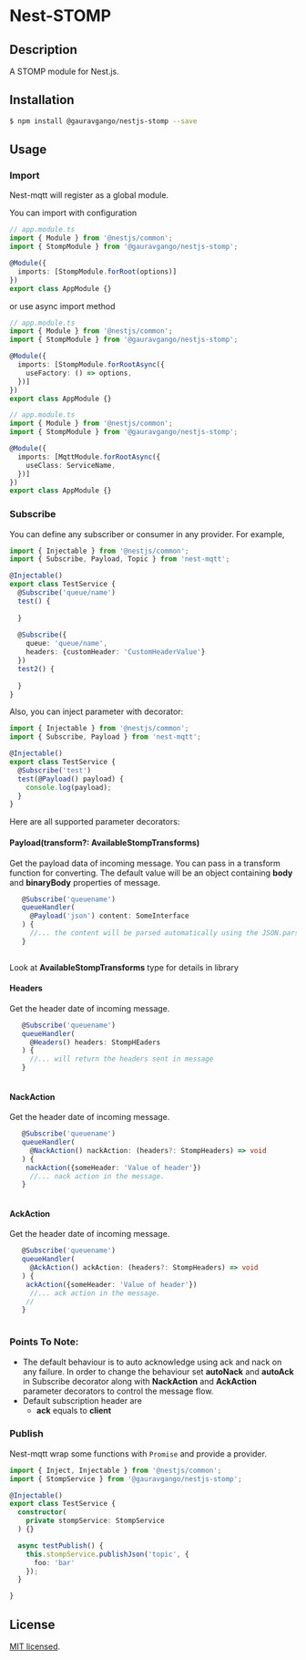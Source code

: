 # Nest-STOMP

## Description

A STOMP module for Nest.js.

## Installation

```bash
$ npm install @gauravgango/nestjs-stomp --save
```

## Usage

### Import

Nest-mqtt will register as a global module.

You can import with configuration

```typescript
// app.module.ts
import { Module } from '@nestjs/common';
import { StompModule } from '@gauravgango/nestjs-stomp';

@Module({
  imports: [StompModule.forRoot(options)]
})
export class AppModule {}
```

or use async import method

```typescript
// app.module.ts
import { Module } from '@nestjs/common';
import { StompModule } from '@gauravgango/nestjs-stomp';

@Module({
  imports: [StompModule.forRootAsync({
    useFactory: () => options,
  })]
})
export class AppModule {}
```

```typescript
// app.module.ts
import { Module } from '@nestjs/common';
import { StompModule } from '@gauravgango/nestjs-stomp';

@Module({
  imports: [MqttModule.forRootAsync({
    useClass: ServiceName,
  })]
})
export class AppModule {}
```

### Subscribe

You can define any subscriber or consumer in any provider. For example,

```typescript
import { Injectable } from '@nestjs/common';
import { Subscribe, Payload, Topic } from 'nest-mqtt';

@Injectable()
export class TestService {
  @Subscribe('queue/name')
  test() {
  
  }
  
  @Subscribe({
    queue: 'queue/name',
    headers: {customHeader: 'CustomHeaderValue'}
  })
  test2() {
    
  }
}
```

Also, you can inject parameter with decorator:

```typescript
import { Injectable } from '@nestjs/common';
import { Subscribe, Payload } from 'nest-mqtt';

@Injectable()
export class TestService {
  @Subscribe('test')
  test(@Payload() payload) {
    console.log(payload);
  }
}
```

Here are all supported parameter decorators:

#### Payload(transform?: AvailableStompTransforms)

Get the payload data of incoming message. You can pass in a transform function for converting. The default value will be an object containing **body** and **binaryBody** properties of message.

```typescript
   @Subscribe('queuename')
   queueHandler(
     @Payload('json') content: SomeInterface
   ) {
     //... the content will be parsed automatically using the JSON.parse on body of message
   }
   
```

Look at **AvailableStompTransforms** type for details in library

#### Headers

Get the header date of incoming message.

```typescript
   @Subscribe('queuename')
   queueHandler(
     @Headers() headers: StompHEaders
   ) {
     //... will return the headers sent in message
   }
   
```

#### NackAction

Get the header date of incoming message.

```typescript
   @Subscribe('queuename')
   queueHandler(
     @NackAction() nackAction: (headers?: StompHeaders) => void
   ) {
    nackAction({someHeader: 'Value of header'})
     //... nack action in the message.
   }
   
``` 

#### AckAction

Get the header date of incoming message.

```typescript
   @Subscribe('queuename')
   queueHandler(
     @AckAction() ackAction: (headers?: StompHeaders) => void
   ) {
    ackAction({someHeader: 'Value of header'})
     //... ack action in the message.
    //
   }
   
``` 


### Points To Note:
* The default behaviour is to auto acknowledge using ack and nack on any failure. In order to change the behaviour set **autoNack** and **autoAck** in Subscribe decorator along with **NackAction** and **AckAction** parameter decorators to control the message flow.
* Default subscription header are
    * **ack** equals to **client**

### Publish

Nest-mqtt wrap some functions with `Promise` and provide a provider.

```typescript
import { Inject, Injectable } from '@nestjs/common';
import { StompService } from '@gauravgango/nestjs-stomp';

@Injectable()
export class TestService {
  constructor(
    private stompService: StompService
  ) {}

  async testPublish() {
    this.stompService.publishJson('topic', {
      foo: 'bar'
    });
  }

}
```


## License

[MIT licensed](LICENSE.md).
